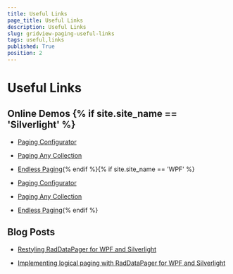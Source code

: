 ```yaml
---
title: Useful Links
page_title: Useful Links
description: Useful Links
slug: gridview-paging-useful-links
tags: useful,links
published: True
position: 2
---
```


# Useful Links



## Online Demos {% if site.site_name == 'Silverlight' %}

* [Paging Configurator](http://demos.telerik.com/silverlight/#GridView/PagingModes)

* [Paging Any Collection](http://demos.telerik.com/silverlight/#GridView/PagingIEnumerable)

* [Endless Paging](http://demos.telerik.com/silverlight/#GridView/PagingEndless){% endif %}{% if site.site_name == 'WPF' %}

* [Paging Configurator](http://demos.telerik.com/wpf/#GridView/PagingModes)

* [Paging Any Collection](http://demos.telerik.com/wpf/#GridView/PagingIEnumerable)

* [Endless Paging](http://demos.telerik.com/wpf/#GridView/PagingEndless){% endif %}



## Blog Posts

* [Restyling RadDataPager for WPF and Silverlight](http://blogs.telerik.com/xamlteam/posts/10-03-16/restyling-raddatapager-for-wpf-and-silverlight.aspx)

* [Implementing logical paging with RadDataPager for WPF and Silverlight](http://blogs.telerik.com/xamlteam/posts/10-04-11/implementing-logical-paging-with-raddatapager-for-wpf-and-silverlight.aspx)
